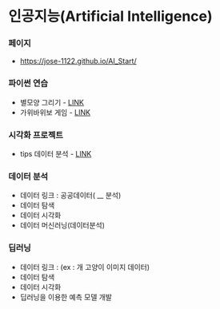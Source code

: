 # 인공지능(Artificial Intelligence)

### 페이지
  * https://jose-1122.github.io/AI_Start/

### 파이썬 연습
  * 별모양 그리기 - [LINK](https://jose-1122.github.io/AI_Start/.Patterns_of_Stars.html)
  * 가위바위보 게임 - [LINK](https://jose-1122.github.io/AI_Start/RockPaperScissors.html)

### 시각화 프로젝트
  * tips 데이터 분석 - [LINK](https://jose-1122.github.io/AI_Start/FirstStep_DataVis01.html)
  
### 데이터 분석
  * 데이터 링크 : 공공데이터( __ 분석)
  * 데이터 탐색
  * 데이터 시각화
  * 데이터 머신러닝(데이터분석)

### 딥러닝
  * 데이터 링크 : (ex : 개 고양이 이미지 데이터)
  * 데이터 탐색 
  * 데이터 시각화 
  * 딥러닝을 이용한 예측 모델 개발
